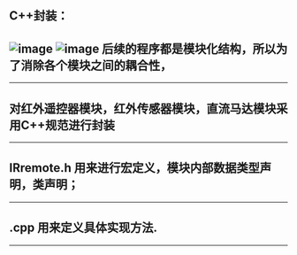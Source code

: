 C++封装：
-------
![image]()
![image]()
后续的程序都是模块化结构，所以为了消除各个模块之间的耦合性，<br>
--------------------------------------------
---------------------------------------------
对红外遥控器模块，红外传感器模块，直流马达模块采用C++规范进行封装<br>
----------------------------------------------------------
------------------------------------------------------------
IRremote.h 用来进行宏定义，模块内部数据类型声明，类声明；<br>
--------
---
.cpp 用来定义具体实现方法.<br>
---
---










